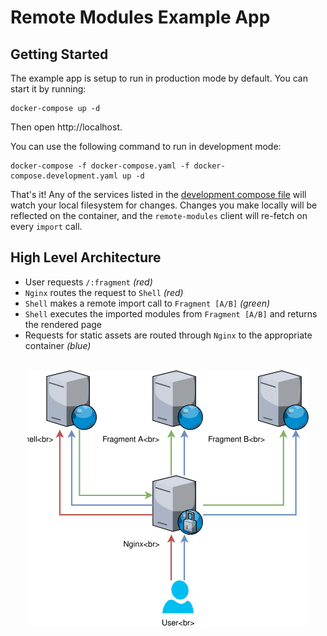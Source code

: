# Remote Modules Example App

## Getting Started

The example app is setup to run in production mode by default. You can start it by running:
```shell
docker-compose up -d
```

Then open http://localhost.

You can use the following command to run in development mode:
```shell
docker-compose -f docker-compose.yaml -f docker-compose.development.yaml up -d
```
That's it! Any of the services listed in the [development compose file](docker-compose.development.yaml) will watch your local filesystem for changes. Changes you make locally will be reflected on the container, and the `remote-modules` client will re-fetch on every `import` call.

## High Level Architecture

- User requests `/:fragment` _(red)_
- `Nginx` routes the request to `Shell` _(red)_
- `Shell` makes a remote import call to `Fragment [A/B]` _(green)_
- `Shell` executes the imported modules from `Fragment [A/B]` and returns the rendered page
- Requests for static assets are routed through `Nginx` to the appropriate container _(blue)_

<div align="center">
  <br />
  <img width="450" src="../docs/request-flow.svg" title="Request Flow" alt="Request Flow">
</div>
